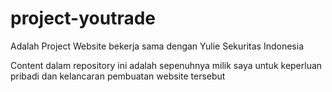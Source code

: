 # project-youtrade
Adalah Project Website bekerja sama dengan Yulie Sekuritas Indonesia

Content dalam repository ini adalah sepenuhnya milik saya untuk keperluan pribadi dan kelancaran pembuatan website tersebut
